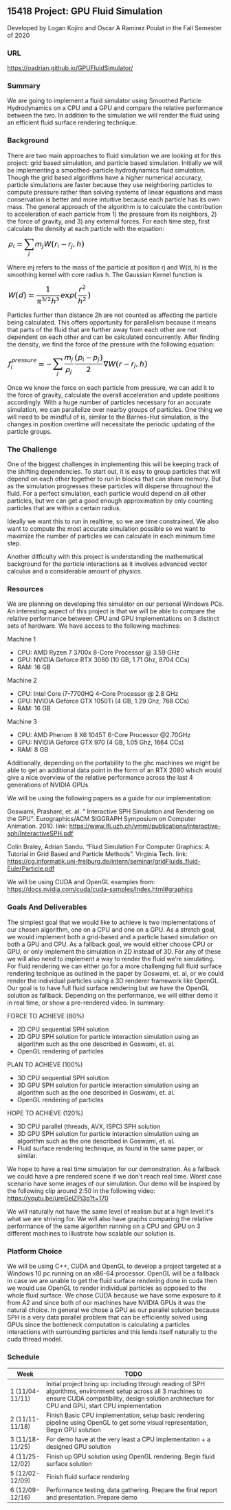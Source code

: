 ## 15418 Project: GPU Fluid Simulation

Developed by Logan Kojiro and Oscar A Ramirez Poulat in the Fall Semester of 2020

### URL
https://oadrian.github.io/GPUFluidSimulator/

### Summary
We are going to implement a fluid simulator using Smoothed Particle Hydrodynamics on a CPU and a GPU and compare the relative performance between the two. In addition to the simulation we will render the fluid using an efficient fluid surface rendering technique.

### Background

There are two main approaches to fluid simulation we are looking at for this project: grid based simulation, and particle based simulation. Initially we will be implementing a smoothed-particle hydrodynamics fluid simulation.  Though the grid based algorithms have a higher numerical accuracy, particle simulations are faster because they use neighboring particles to compute pressure rather than solving systems of linear equations and mass conservation is better and more intuitive because each particle has its own mass.
	The general approach of the algorithm is to calculate the contribution to acceleration of each particle from 1) the pressure from its neighbors, 2) the force of gravity, and 3) any external forces.  For each time step, first calculate the density at each particle with the equation:
<!---  \rho_{i} =  \sum_{j} m_{j}W(r_i - r_j, h) --->
![particle density](/equations/particle_density.png)

Where mj refers to the mass of the particle at position rj and W(d, h) is the smoothing kernel with core radius h. The Gaussian Kernel function is
<!--- W(d) =  \frac{1}{ \pi ^{3/2} h^3}exp( \frac{r^2}{h^2} ) --->
![gaussian kernel](/equations/gaussian_kernel.png)

Particles further than distance 2h are not counted as affecting the particle being calculated.  This offers opportunity for parallelism because it means that parts of the fluid that are further away from each other are not dependent on each other and can be calculated concurrently.
After finding the density, we find the force of the pressure with the following equation:
<!--- f_{i}^{pressure} = -  \sum_{j} \frac{m_{j}}{ \rho_{j}} \frac{(p_{i} - p_{j})}{2} \nabla W(r - r_{j}, h) --->
![force pressure](/equations/force_pressure_eq.png)

Once we know the force on each particle from pressure, we can add it to the force of gravity, calculate the overall acceleration and update positions accordingly.  With a huge number of particles necessary for an accurate simulation, we can parallelize over nearby groups of particles.  One thing we will need to be mindful of is, similar to the Barnes-Hut simulation, is the changes in position overtime will necessitate the periodic updating of the particle groups.


### The Challenge

One of the biggest challenges in implementing this will be keeping track of the shifting dependencies.  To start out, it is easy to group particles that will depend on each other together to run in blocks that can share memory.  But as the simulation progresses these particles will disperse throughout the fluid.  For a perfect simulation, each particle would depend on all other particles, but we can get a good enough approximation by only counting particles that are within a certain radius.

Ideally we want this to run in realtime, so we are time constrained.  We also want to compute the most accurate simulation possible so we want to maximize the number of particles we can calculate in each minimum time step.

Another difficulty with this project is understanding the mathematical background for the particle interactions as it involves advanced vector calculus and a considerable amount of physics. 

### Resources

We are planning on developing this simulator on our personal Windows PCs. An interesting aspect of this project is that we will be able to compare the relative performance between CPU and GPU implementations on 3 distinct sets of hardware. We have access to the following machines:

Machine 1
* CPU: AMD Ryzen 7 3700x 8-Core Processor @ 3.59 GHz
* GPU: NVIDIA Geforce RTX 3080 (10 GB, 1.71 Ghz, 8704 CCs)
* RAM: 16 GB

Machine 2
* CPU: Intel Core i7-7700HQ 4-Core Processor @ 2.8 GHz
* GPU: NVIDIA Geforce GTX 1050Ti (4 GB, 1.29 Ghz, 768 CCs)
* RAM: 16 GB

Machine 3
* CPU: AMD Phenom II X6 1045T 6-Core Processor @2.70GHz
* GPU: NVIDIA Geforce GTX 970 (4 GB, 1.05 Ghz, 1664 CCs)
* RAM: 8 GB

Additionally, depending on the portability to the ghc machines we might be able to get an additional data point in the form of an RTX 2080 which would give a nice overview of the relative performance across the last 4 generations of NVIDIA GPUs.

We will be using the following papers as a guide for our implementation:

Goswami, Prashant, et. al. “ Interactive SPH Simulation and Rendering on the GPU”. Eurographics/ACM SIGGRAPH Symposium on Computer Animation. 2010. 
link: https://www.ifi.uzh.ch/vmml/publications/interactive-sph/InteractiveSPH.pdf

Colin Braley, Adrian Sandu. “Fluid Simulation For Computer Graphics: A Tutorial in Grid Based and Particle Methods”. Virginia Tech. 
link: https://cg.informatik.uni-freiburg.de/intern/seminar/gridFluids_fluid-EulerParticle.pdf

We will be using CUDA and OpenGL examples from:
https://docs.nvidia.com/cuda/cuda-samples/index.html#graphics

### Goals And Deliverables

The simplest goal that we would like to achieve is two implementations of our chosen algorithm, one on a CPU and one on a GPU.  As a stretch goal, we would implement both a grid-based and a particle based simulation on both a GPU and CPU.  As a fallback goal, we would either choose CPU or GPU, or only implement the simulation in 2D instead of 3D.  For any of these we will also need to implement a way to render the fluid we’re simulating. For fluid rendering we can either go for a more challenging full fluid surface rendering technique as outlined in the paper by Goswami, et. al, or we could render the individual particles using a 3D renderer framework like OpenGL. Our goal is to have full fluid surface rendering but we have the OpenGL solution as fallback. Depending on the performance, we will either demo it in real time, or show a pre-rendered video. In summary:

FORCE TO ACHIEVE (80%)
* 2D CPU sequential SPH solution 
* 2D GPU SPH solution for particle interaction simulation using an algorithm such as the one described in Goswami, et. al.
* OpenGL rendering of particles

PLAN TO ACHIEVE (100%)
* 3D CPU sequential SPH solution 
* 3D GPU SPH solution for particle interaction simulation using an algorithm such as the one described in Goswami, et. al.
* OpenGL rendering of particles

HOPE TO ACHIEVE (120%)
* 3D CPU parallel (threads, AVX, ISPC) SPH solution 
* 3D GPU SPH solution for particle interaction simulation using an algorithm such as the one described in Goswami, et. al. 
* Fluid surface rendering technique, as found in the same paper, or similar.

We hope to have a real time simulation for our demonstration. As a fallback we could have a pre rendered scene if we don't reach real time. Worst case scenario have some images of our simulation. Our demo will be inspired by the following clip around 2:50 in the following video:
https://youtu.be/ureGelZPi3o?t=170

We will naturally not have the same level of realism but at a high level it's what we are striving for. We will also have graphs comparing the relative performance of the same algorithm running on a CPU and GPU on 3 different machines to illustrate how scalable our solution is.


### Platform Choice

We will be using C++, CUDA and OpenGL to develop a project targeted at a Windows 10 pc running on an x86-64 processor. OpenGL will be a fallback in case we are unable to get the fluid surface rendering done in cuda then we would use OpenGL to render individual particles as opposed to the whole fluid surface. We chose CUDA because we have some exposure to it from A2 and since both of our machines have NVIDIA GPUs it was the natural choice. In general we chose a GPU as our parallel solution because  SPH is a very data parallel problem that can be efficiently solved using GPUs since the bottleneck computation is calculating a particles interactions with surrounding particles and this lends itself naturally to the cuda thread model. 


### Schedule

| Week            | TODO       |
| ----------      | --- |
| 1 (11/04-11/11) | Initial project bring up: including through reading of SPH algorithms, environment setup across all 3 machines to ensure CUDA compatibility, design solution architecture for CPU and GPU, start CPU implementation |
| 2 (11/11-11/18) | Finish Basic CPU implementation, setup basic rendering pipeline using OpenGL to get some visual representation, Begin GPU solution |
| 3 (11/18-11/25) | For demo have at the very least a CPU implementation + a designed GPU solution |
| 4 (11/25-12/02) | Finish up GPU solution using OpenGL rendering. Begin fluid surface solution |
| 5 (12/02-12/09) | Finish fluid surface rendering |
| 6 (12/09-12/16) | Performance testing, data gathering. Prepare the final report and presentation. Prepare demo |
